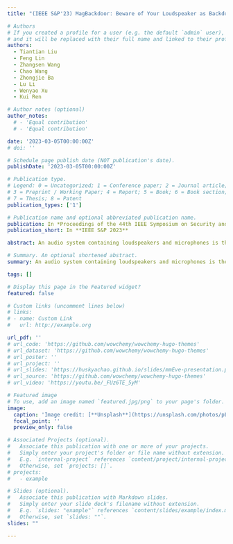 ```yaml
---
title: "(IEEE S&P'23) MagBackdoor: Beware of Your Loudspeaker as Backdoor of Magnetic Attack for Malicious Command Injection"

# Authors
# If you created a profile for a user (e.g. the default `admin` user), write the username (folder name) here
# and it will be replaced with their full name and linked to their profile.
authors:
  - Tiantian Liu
  - Feng Lin
  - Zhangsen Wang  
  - Chao Wang
  - Zhongjie Ba
  - Lu Li
  - Wenyao Xu
  - Kui Ren

# Author notes (optional)
author_notes:
  # - 'Equal contribution'
  # - 'Equal contribution'

date: '2023-03-05T00:00:00Z'
# doi: ''

# Schedule page publish date (NOT publication's date).
publishDate: '2023-03-05T00:00:00Z'

# Publication type.
# Legend: 0 = Uncategorized; 1 = Conference paper; 2 = Journal article;
# 3 = Preprint / Working Paper; 4 = Report; 5 = Book; 6 = Book section;
# 7 = Thesis; 8 = Patent
publication_types: ['1']

# Publication name and optional abbreviated publication name.
publication: In *Proceedings of the 44th IEEE Symposium on Security and Privacy*
publication_short: In **IEEE S&P 2023**

abstract: An audio system containing loudspeakers and microphones is the fundamental hardware for voice-enabled devices, enabling voice interaction with mobile applications and smart homes. This paper presents MagBackdoor, the first magnetic field attack that injects malicious commands via a loudspeakerbased backdoor of the audio system, compromising the linked voice interaction system. MagBackdoor focuses on the magnetic threat on loudspeakers and manipulates their sound production stealthily. Consequently, the microphone will inevitably pick up malicious sound generated by the attacked speaker, due to the closely packed arrangement of internal audio systems. To prove the feasibility of MagBackdoor, we conduct comprehensive simulations and experiments. This study further models the mechanism by which an external magnetic field excites the sound production of loudspeakers, giving theoretical guidance to MagBackdoor. Aiming at stealthy magnetic attacks in real-world scenarios, we self-design a prototype that can emit magnetic fields modulated by voice commands. We implement MagBackdoor and evaluate it across a wide range of smart devices involving 16 smartphones, four laptops, two tablets, and three smart speakers, achieving an average 95% injection success rate with high-quality injected acoustic signals.

# Summary. An optional shortened abstract.
summary: An audio system containing loudspeakers and microphones is the fundamental hardware for voice-enabled devices, enabling voice interaction with mobile applications and smart homes. This paper presents MagBackdoor, the first magnetic field attack that injects malicious commands via a loudspeakerbased backdoor of the audio system, compromising the linked voice interaction system. 

tags: []

# Display this page in the Featured widget?
featured: false

# Custom links (uncomment lines below)
# links:
# - name: Custom Link
#   url: http://example.org

url_pdf: ''
# url_code: 'https://github.com/wowchemy/wowchemy-hugo-themes'
# url_dataset: 'https://github.com/wowchemy/wowchemy-hugo-themes'
# url_poster: ''
# url_project: ''
# url_slides: 'https://huskyachao.github.io/slides/mmEve-presentation.pdf'
# url_source: 'https://github.com/wowchemy/wowchemy-hugo-themes'
# url_video: 'https://youtu.be/_FUz6TE_5yM'

# Featured image
# To use, add an image named `featured.jpg/png` to your page's folder.
image:
  caption: 'Image credit: [**Unsplash**](https://unsplash.com/photos/pLCdAaMFLTE)'
  focal_point: ''
  preview_only: false

# Associated Projects (optional).
#   Associate this publication with one or more of your projects.
#   Simply enter your project's folder or file name without extension.
#   E.g. `internal-project` references `content/project/internal-project/index.md`.
#   Otherwise, set `projects: []`.
# projects:
#   - example

# Slides (optional).
#   Associate this publication with Markdown slides.
#   Simply enter your slide deck's filename without extension.
#   E.g. `slides: "example"` references `content/slides/example/index.md`.
#   Otherwise, set `slides: ""`.
slides: ""

---
```


<!-- {{% callout note %}}
Click the _Cite_ button above to demo the feature to enable visitors to import publication metadata into their reference management software.
{{% /callout %}}

{{% callout note %}}
Create your slides in Markdown - click the _Slides_ button to check out the example.
{{% /callout %}}

Supplementary notes can be added here, including [code, math, and images](https://wowchemy.com/docs/writing-markdown-latex/). -->
